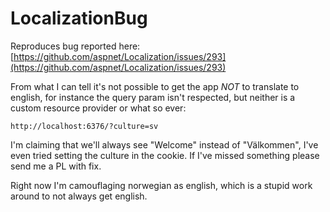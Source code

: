 # LocalizationBug

Reproduces bug reported here: [https://github.com/aspnet/Localization/issues/293](https://github.com/aspnet/Localization/issues/293)

From what I can tell it's not possible to get the app _NOT_ to translate to english, for instance the query param isn't respected, but neither is a custom resource provider or what so ever:
    
    http://localhost:6376/?culture=sv
    
I'm claiming that we'll always see "Welcome" instead of "Välkommen", I've even tried setting the culture in the cookie. If I've missed something please send me a PL with fix.

Right now I'm camouflaging norwegian as english, which is a stupid work around to not always get english.
